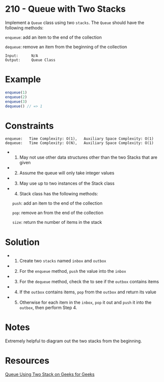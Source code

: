 # 210 - Queue with Two Stacks

Implement a `Queue` class using two `stacks`. The `Queue` should have the following methods:

`enqueue`: add an item to the end of the collection

`dequeue`: remove an item from the beginning of the collection

```
Input: 		N/A
Output: 	Queue Class
```

# Example

```javascript
enqueue(1)
enqueue(2)
enqueue(3)
dequeue() // => 1
```
# Constraints
```
enqueue:   Time Complexity: O(1),	Auxiliary Space Complexity: O(1)
dequeue:   Time Complexity: O(N),	Auxiliary Space Complexity: O(1)
```

* 1) May not use other data structures other than the two Stacks that are given
* 2) Assume the queue will only take integer values
* 3) May use up to two instances of the Stack class
* 4) Stack class has the following methods:

	`push`: add an item to the end of the collection

	`pop`: remove an from the end of the collection

	`size`: return the number of items in the stack

# Solution

* 1) Create two `stacks` named `inbox` and `outbox`
* 2) For the `enqueue` method, `push` the value into the `inbox`
* 3) For the `dequeue` method, check the to see if the `outbox` contains items
* 4) If the `outbox` contains items, `pop` from the `outbox` and return its value
* 5) Otherwise for each item in the `inbox`, `pop` it out and `push` it into the `outbox`, then perform Step 4.

# Notes

Extremely helpful to diagram out the two stacks from the beginning.

# Resources

[Queue Using Two Stack on Geeks for Geeks](http://www.geeksforgeeks.org/queue-using-stacks/)
